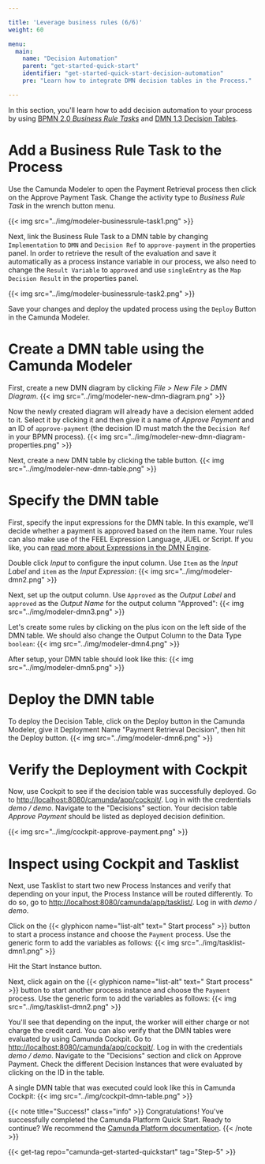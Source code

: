 ```yaml
---

title: 'Leverage business rules (6/6)'
weight: 60

menu:
  main:
    name: "Decision Automation"
    parent: "get-started-quick-start"
    identifier: "get-started-quick-start-decision-automation"
    pre: "Learn how to integrate DMN decision tables in the Process."

---
```


In this section, you'll learn how to add decision automation to your process by using [BPMN 2.0 *Business Rule Tasks*](/manual/latest/latest/reference/bpmn20/tasks/business-rule-task/) and [DMN 1.3 Decision Tables](/manual/latest/latest/reference/dmn11/).

# Add a Business Rule Task to the Process
Use the Camunda Modeler to open the Payment Retrieval process then click on the Approve Payment Task. Change the activity type to *Business Rule Task* in the wrench button menu.

{{< img src="../img/modeler-businessrule-task1.png" >}}

Next, link the Business Rule Task to a DMN table by changing `Implementation` to `DMN` and `Decision Ref` to `approve-payment` in the properties panel. In order to retrieve the result of the evaluation and save it automatically as a process instance variable in our process, we also need to change the `Result Variable` to `approved` and use `singleEntry` as the `Map Decision Result` in the properties panel.

{{< img src="../img/modeler-businessrule-task2.png" >}}

Save your changes and deploy the updated process using the `Deploy` Button in the Camunda Modeler.

# Create a DMN table using the Camunda Modeler
First, create a new DMN diagram by clicking *File > New File > DMN Diagram*.
{{< img src="../img/modeler-new-dmn-diagram.png" >}}

Now the newly created diagram will already have a decision element added to it. Select it by clicking it and then give it a name of *Approve Payment* and an ID of `approve-payment` (the decision ID must match the the `Decision Ref` in your BPMN process).
{{< img src="../img/modeler-new-dmn-diagram-properties.png" >}}

Next, create a new DMN table by clicking the table button.
{{< img src="../img/modeler-new-dmn-table.png" >}}

# Specify the DMN table
First, specify the input expressions for the DMN table. In this example, we'll decide whether a payment is approved based on the item name. Your rules can also make use of the FEEL Expression Language, JUEL or Script. If you like, you can [read more about Expressions in the DMN Engine](/manual/latest/latest/user-guide/dmn-engine/expressions-and-scripts/).

Double click *Input* to configure the input column. Use `Item` as the *Input Label* and `item` as the *Input Expression*:
{{< img src="../img/modeler-dmn2.png" >}}

Next, set up the output column. Use `Approved` as the *Output Label* and `approved` as the *Output Name* for the output column "Approved":
{{< img src="../img/modeler-dmn3.png" >}}

Let's create some rules by clicking on the plus icon on the left side of the DMN table. We should also change the Output Column to the Data Type `boolean`:
{{< img src="../img/modeler-dmn4.png" >}}

After setup, your DMN table should look like this:
{{< img src="../img/modeler-dmn5.png" >}}

# Deploy the DMN table
To deploy the Decision Table, click on the Deploy button in the Camunda Modeler, give it Deployment Name "Payment Retrieval Decision", then hit the Deploy button.
{{< img src="../img/modeler-dmn6.png" >}}

# Verify the Deployment with Cockpit
Now, use Cockpit to see if the decision table was successfully deployed. Go to [http://localhost:8080/camunda/app/cockpit/](http://localhost:8080/camunda/app/cockpit/). Log in with the credentials *demo / demo*. Navigate to the "Decisions" section. Your decision table *Approve Payment* should be listed as deployed decision definition.

{{< img src="../img/cockpit-approve-payment.png" >}}

# Inspect using Cockpit and Tasklist

Next, use Tasklist to start two new Process Instances and verify that depending on your input, the Process Instance will be routed differently.
To do so, go to [http://localhost:8080/camunda/app/tasklist/](http://localhost:8080/camunda/app/tasklist/). Log in with *demo / demo*.

Click on the {{< glyphicon name="list-alt" text=" Start process" >}} button to start a process instance and choose the `Payment` process.
Use the generic form to add the variables as follows:
{{< img src="../img/tasklist-dmn1.png" >}}

Hit the Start Instance button.

Next, click again on the {{< glyphicon name="list-alt" text=" Start process" >}} button to start another process instance and choose the `Payment` process.
Use the generic form to add the variables as follows:
{{< img src="../img/tasklist-dmn2.png" >}}

You'll see that depending on the input, the worker will either charge or not charge the credit card.
You can also verify that the DMN tables were evaluated by using Camunda Cockpit. Go to [http://localhost:8080/camunda/app/cockpit/](http://localhost:8080/camunda/app/cockpit/). Log in with the credentials *demo / demo*. Navigate to the "Decisions" section and click on Approve Payment. Check the different Decision Instances that were evaluated by clicking on the ID in the table.

A single DMN table that was executed could look like this in Camunda Cockpit:
{{< img src="../img/cockpit-dmn-table.png" >}}

{{< note title="Success!" class="info" >}}
Congratulations! You've successfully completed the Camunda Platform Quick Start. Ready to continue? We recommend the [Camunda Platform documentation](https://docs.camunda.org/manual/latest/latest/).
{{< /note >}}


{{< get-tag repo="camunda-get-started-quickstart" tag="Step-5" >}}

